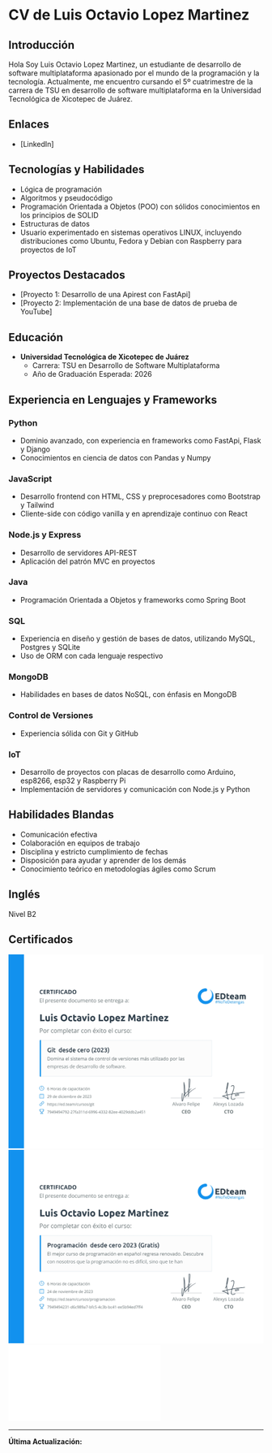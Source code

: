 # CV de Luis Octavio Lopez Martinez

## Introducción
Hola Soy Luis Octavio Lopez Martinez, un estudiante de desarrollo de software multiplataforma apasionado por el mundo de la programación y la tecnología. Actualmente, me encuentro cursando el 5º cuatrimestre de la carrera de TSU en desarrollo de software multiplataforma en la Universidad Tecnológica de Xicotepec de Juárez.

## Enlaces
- [LinkedIn]

## Tecnologías y Habilidades
- Lógica de programación
- Algoritmos y pseudocódigo
- Programación Orientada a Objetos (POO) con sólidos conocimientos en los principios de SOLID
- Estructuras de datos
- Usuario experimentado en sistemas operativos LINUX, incluyendo distribuciones como Ubuntu, Fedora y Debian con Raspberry para proyectos de IoT

## Proyectos Destacados
- [Proyecto 1: Desarrollo de una Apirest con FastApi]
- [Proyecto 2: Implementación de una base de datos de prueba de YouTube]

## Educación
- **Universidad Tecnológica de Xicotepec de Juárez**
  - Carrera: TSU en Desarrollo de Software Multiplataforma
  - Año de Graduación Esperada: 2026

## Experiencia en Lenguajes y Frameworks  
### Python
- Dominio avanzado, con experiencia en frameworks como FastApi, Flask y Django
- Conocimientos en ciencia de datos con Pandas y Numpy

### JavaScript
- Desarrollo frontend con HTML, CSS y preprocesadores como Bootstrap y Tailwind
- Cliente-side con código vanilla y en aprendizaje continuo con React

### Node.js y Express
- Desarrollo de servidores API-REST
- Aplicación del patrón MVC en proyectos

### Java
- Programación Orientada a Objetos y frameworks como Spring Boot

### SQL
- Experiencia en diseño y gestión de bases de datos, utilizando MySQL, Postgres y SQLite
- Uso de ORM con cada lenguaje respectivo

### MongoDB
- Habilidades en bases de datos NoSQL, con énfasis en MongoDB

### Control de Versiones
- Experiencia sólida con Git y GitHub

### IoT
- Desarrollo de proyectos con placas de desarrollo como Arduino, esp8266, esp32 y Raspberry Pi
- Implementación de servidores y comunicación con Node.js y Python

## Habilidades Blandas
- Comunicación efectiva
- Colaboración en equipos de trabajo
- Disciplina y estricto cumplimiento de fechas
- Disposición para ayudar y aprender de los demás
- Conocimiento teórico en metodologías ágiles como Scrum

## Inglés
Nivel B2

## Certificados
![Certificado de Git](/images/Cgit.png)
![Certificado de Programacion](/images/Cpr.png)
![Certificado de POO](/images/Cpoo.pdf)
<!-- ![Certificado de Node](/images/Cpoo.pdf) -->


---

**Última Actualización:** 
